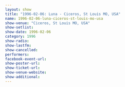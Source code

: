 ```yaml
---
layout: show
title: "1996-02-06: Luna - Ciceros, St Louis MO, USA"
name: 1996-02-06-luna-ciceros-st-louis-mo-usa
show-venue: "Ciceros, St Louis MO, USA"
show-setlist: 
show-date: 1996-02-06
category: 1996
show-radio: 
show-lastfm: 
show-cancelled: 
performers: 
facebook-event-url: 
show-poster-url: 
show-ticket-url: 
show-venue-website: 
show-additional: 
---
```


